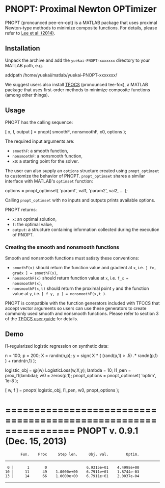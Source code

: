 # PNOPT: Proximal Newton OPTimizer

PNOPT (pronounced pee-en-opt) is a MATLAB package that uses proximal Newton-type methods to minimize composite functions. For details, please refer to [Lee et al. (2014)](http://arxiv.org/abs/1206.1623).

## Installation

Unpack the archive and add the `yuekai-PNOPT-xxxxxxx` directory to your MATLAB path, e.g.

  addpath /home/yuekai/matlab/yuekai-PNOPT-xxxxxxx/

We suggest users also install [TFOCS](http://cvxr.com/tfocs/) (pronounced tee-fox), a MATLAB package that uses first-order methods to minimize composite functions (among other things).

## Usage

PNOPT has the calling sequence:

  [ x, f, output ] = pnopt( smoothF, nonsmoothF, x0, options );

The required input arguments are:
* `smoothF`: a smooth function,
* `nonsmoothF`: a nonsmooth function,
* `x0`: a starting point for the solver.

The user can also supply an `options` structure created using `pnopt_optimset` to customize the behavior of PNOPT. `pnopt_optimset` shares a similar interface with MATLAB's `optimset` function:

  options = pnopt_optimset( 'param1', val1, 'param2', val2, ... );

Calling `pnopt_optimset` with no inputs and outputs prints available options.

PNOPT returns:
* `x`: an optimal solution,
* `f`: the optimal value,
* `output`: a structure containing information collected during the execution of PNOPT.

### Creating the smooth and nonsmooth functions

Smooth and nonsmooth functions must satisty these conventions:

* `smoothF(x)` should return the function value and gradient at `x`, i.e. `[ fx, gradx ] = smoothF(x)`,
* `nonsmoothF(x)` should return function value at `x`, i.e. `f_x = nonsmoothF(x)`,
* `nonsmoothF(x,t)` should return the proximal point `y` and the function value at `y`, i.e. `[ f_y, y ] = nonsmoothF(x,t )`.

PNOPT is compatible with the function generators included with TFOCS that accept vector arguments so users can use these generators to create commonly used smooth and nonsmooth functions. Please refer to section 3 of the [TFOCS user guide](https://github.com/cvxr/TFOCS/raw/master/userguide.pdf) for details.

## Demo

l1-regularized logistic regression on synthetic data:

  n = 100;
  p = 200;
  X = randn(n,p);
  y = sign( X * ( (rand(p,1) > .5) .* randn(p,1) ) + randn(n,1) );

  logistic_obj = @(w) LogisticLoss(w,X,y);
  lambda = 10;
  l1_pen  = prox_l1(lambda);
  w0 = zeros(p,1);
  pnopt_options = pnopt_optimset( 'optim', 1e-8 );

  [ w, f ] = pnopt( logistic_obj, l1_pen, w0, pnopt_options );

  ================================================================
                   PNOPT v. 0.9.1 (Dec. 15, 2013)
  ================================================================
           Fun.    Prox     Step len.     Obj. val.        Optim.
  ----------------------------------------------------------------
     0 |      1       0                  6.9315e+01    4.4998e+00
    10 |     11      49    1.0000e+00    6.7911e+01    1.8744e-03
    13 |     14      66    1.0000e+00    6.7911e+01    2.0037e-04
  ----------------------------------------------------------------
